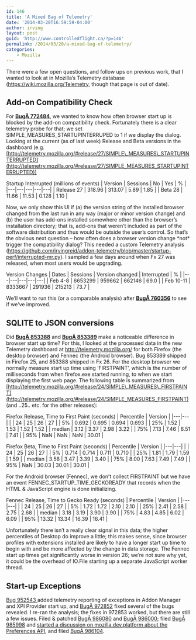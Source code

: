 ```yaml
---
id: 146
title: 'A Mixed Bag of Telemetry'
date: '2014-03-20T16:59:59-04:00'
author: irving
layout: post
guid: 'http://www.controlledflight.ca/?p=146'
permalink: /2014/03/20/a-mixed-bag-of-telemetry/
categories:
    - Mozilla
---
```


There were a few open questions, and follow ups on previous work, that I wanted to look at in Mozilla’s Telemetry database (<https://wiki.mozilla.org/Telemetry>, though that page is out of date).

## Add-on Compatibility Check

For [**BugÂ 772484**](https://bugzilla.mozilla.org/show_bug.cgi?id=772484 "Bug 772484 - extension check dialog is annoying and can effectively hang the Firefox process"), we wanted to know how often browser start up is blocked by the add-on compatibility check. Fortunately there is a clear telemetry probe for that; we set SIMPLE\_MEASURES\_STARTUPINTERRUPED to 1 if we display the dialog. Looking at the current (as of last week) Release and Beta versions in the dashboard (e.g. [http://telemetry.mozilla.org/#release/27/SIMPLE\_MEASURES\_STARTUPINTERRUPTED](http://telemetry.mozilla.org/#release/27/SIMPLE_MEASURES_STARTUPINTERRUPTED))

Startup Interrupted (millions of events)
| Version | Sessions | No | Yes | % |
|---|---|---|---|---|
| Release 27 | 318.96 | 313.07 | 5.89 | 1.85 |
| Beta 28 | 11.66 | 11.53 | 0.128 | 1.10 |

Now, we only show this UI if (a) the version string of the installed browser changed from the last run in any way (major or minor version change) and (b) the user has add-ons installed somewhere other than the browser’s installation directory; that is, add-ons that weren’t included as part of the software distribution and thus would be outside the user’s control. So that’s the obvious next question – how often does a browser version change \*not\* trigger the compatibility dialog? This needed a custom Telemetry analysis (<https://github.com/irvingreid/addon-telemetry/blob/master/startup-perf/interrupted-mr.py>). I sampled a few days around when Fx 27 was released, when most users would be upgrading.

Version Changes
| Dates | Sessions | Version changed | Interrupted | % |
|---|---|---|---|---|
| Feb 4-8 | 6653299 | 959662 | 662146 | 69.0 |
| Feb 10-11 | 8333667 | 291936 | 215213 | 73.7 |

We’ll want to run this (or a comparable analysis) after [**BugÂ 760356**](https://bugzilla.mozilla.org/show_bug.cgi?id=760356 "Bug 760356 - Only show the add-on compatibility UI when actually necessary") to see if we’ve improved.

## SQLITE to JSON conversions

Did [**BugÂ 853388**](https://bugzilla.mozilla.org/show_bug.cgi?id=853388) and [**BugÂ 853389**](https://bugzilla.mozilla.org/show_bug.cgi?id=853389) make a noticeable difference in browser start up time? For this, I looked at the processed data in the new Telemetry dashboard at <http://telemetry.mozilla.org/> for both Firefox (the desktop browser) and Fennec (the Android browser). Bug 853389 shipped in Firefox 25, and 853388 shipped in Fx 26. For the desktop browser we normally measure start up time using ‘FIRSTPAINT’, which is the number of milliseconds from when firefox.exe started running, to when we start displaying the first web page. The following table is summarized from [http://telemetry.mozilla.org/#release/24/SIMPLE\_MEASURES\_FIRSTPAINT](http://telemetry.mozilla.org/#release/24/SIMPLE_MEASURES_FIRSTPAINT) (and ..25.. etc. for the other releases):

Firefox Release, Time to First Paint (seconds)
| Percentile | Version |
|---|---|
|  | 24 | 25 | 26 | 27 |
| 5% | 0.692 | 0.695 | 0.694 | 0.693 |
| 25% | 1.52 | 1.53 | 1.52 | 1.52 |
| median | 3.12 | 3.37 | 2.98 | 3.22 |
| 75% | 7.13 | 7.46 | 6.51 | 7.41 |
| 95% | NaN | NaN | NaN | 30.01 |

Firefox Beta, Time to First Paint (seconds)
| Percentile | Version |
|---|---|
|  | 24 | 25 | 26 | 27 |
| 5% | 0.714 | 0.714 | 0.711 | 0.710 |
| 25% | 1.81 | 1.79 | 1.59 | 1.59 |
| median | 3.58 | 3.47 | 3.39 | 3.40 |
| 75% | 8.00 | 7.63 | 7.49 | 7.49 |
| 95% | NaN | 30.03 | 30.01 | 30.01 |

For the Android browser (Fennec), we don’t collect FIRSTPAINT but we have an event FENNEC\_STARTUP\_TIME\_GECKOREADY that records when the HTML &amp; JavaScript engine is done initializing.

Fennec Release, Time to Gecko Ready (seconds)
| Percentile | Version |
|---|---|
|  | 24 | 25 | 26 | 27 |
| 5% | 1.72 | 1.72 | 2.10 | 2.10 |
| 25% | 2.41 | 2.58 | 2.75 | 2.68 |
| median | 3.18 | 3.19 | 3.90 | 3.90 |
| 75% | 4.83 | 4.85 | 6.02 | 6.09 |
| 95% | 13.32 | 13.34 | 16.39 | 16.41 |

Unfortunately there isn’t a really clear signal in this data; the higher percentiles of Desktop do improve a little; this makes sense, since browser profiles with extensions installed are likely to have a longer start up time to begin with and be more affected by the change in data storage. The Fennec start up times get significantly worse in version 26; we’re not sure why yet, it could be the overhead of IO.File starting up a separate JavaScript worker thread.

## Start-up Exceptions

[Bug 952543 ](https://bugzilla.mozilla.org/show_bug.cgi?id=952543 "Report startup exceptions in AddonManager and XPIProvider through telemetry") added telemetry reporting of exceptions in Addon Manager and XPI Provider start up, and [BugÂ 972852](https://bugzilla.mozilla.org/show_bug.cgi?id=972852 "Startup exceptions in AddonManager / XPIProvider") fixed several of the bugs revealed. I re-ran the analysis; the fixes in 972853 worked, but there are still a few issues. Filed &amp; patched [BugÂ 986080](https://bugzilla.mozilla.org/show_bug.cgi?id=986080) and [BugÂ 986000](https://bugzilla.mozilla.org/show_bug.cgi?id=986000); filed [BugÂ 985998](https://bugzilla.mozilla.org/show_bug.cgi?id=985998 "Exceptions updating preferences in AddonManager and XPIProvider")<span id="summary_alias_container"><span id="short_desc_nonedit_display"> and [started a discussion on mozilla.dev.platform about the Preferences API](https://groups.google.com/forum/#!topic/mozilla.dev.platform/lB38FhUGH-s "Should nsIPrefBranch.set*Pref return NS_ERROR_UNEXPECTED on type mismatch?"), and filed </span></span>[BugÂ 986104](https://bugzilla.mozilla.org/show_bug.cgi?id=986104 "Unexplained failures to start XPIProvider").<span id="summary_alias_container"><span id="short_desc_nonedit_display"></span>  
</span>